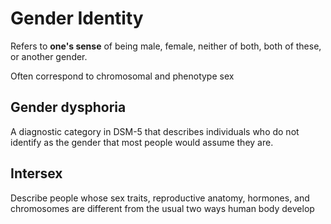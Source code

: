 # Gender Identity

Refers to **one's sense** of being male, female, neither of both, both of these, or another gender.

Often correspond to chromosomal and phenotype sex

## Gender dysphoria

A diagnostic category in DSM-5 that describes individuals who do not identify as the gender that most people would assume they are.

## Intersex

Describe people whose sex traits, reproductive anatomy, hormones, and chromosomes are different from the usual two ways human body develop